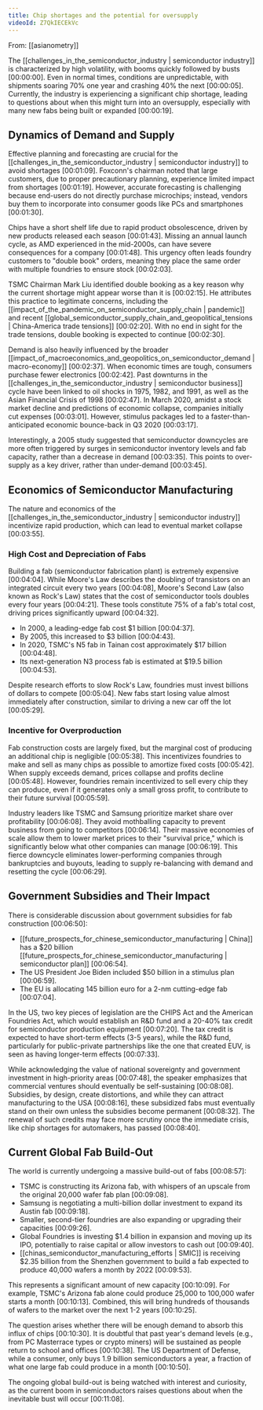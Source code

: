 ```yaml
---
title: Chip shortages and the potential for oversupply
videoId: Z7QkIECEkVc
---
```


From: [[asianometry]] <br/> 

The [[challenges_in_the_semiconductor_industry | semiconductor industry]] is characterized by high volatility, with booms quickly followed by busts <a class="yt-timestamp" data-t="00:00:00">[00:00:00]</a>. Even in normal times, conditions are unpredictable, with shipments soaring 70% one year and crashing 40% the next <a class="yt-timestamp" data-t="00:00:05">[00:00:05]</a>. Currently, the industry is experiencing a significant chip shortage, leading to questions about when this might turn into an oversupply, especially with many new fabs being built or expanded <a class="yt-timestamp" data-t="00:00:19">[00:00:19]</a>.

## Dynamics of Demand and Supply

Effective planning and forecasting are crucial for the [[challenges_in_the_semiconductor_industry | semiconductor industry]] to avoid shortages <a class="yt-timestamp" data-t="00:01:09">[00:01:09]</a>. Foxconn's chairman noted that large customers, due to proper precautionary planning, experience limited impact from shortages <a class="yt-timestamp" data-t="00:01:19">[00:01:19]</a>. However, accurate forecasting is challenging because end-users do not directly purchase microchips; instead, vendors buy them to incorporate into consumer goods like PCs and smartphones <a class="yt-timestamp" data-t="00:01:30">[00:01:30]</a>.

Chips have a short shelf life due to rapid product obsolescence, driven by new products released each season <a class="yt-timestamp" data-t="00:01:43">[00:01:43]</a>. Missing an annual launch cycle, as AMD experienced in the mid-2000s, can have severe consequences for a company <a class="yt-timestamp" data-t="00:01:48">[00:01:48]</a>. This urgency often leads foundry customers to "double book" orders, meaning they place the same order with multiple foundries to ensure stock <a class="yt-timestamp" data-t="00:02:03">[00:02:03]</a>.

TSMC Chairman Mark Liu identified double booking as a key reason why the current shortage might appear worse than it is <a class="yt-timestamp" data-t="00:02:15">[00:02:15]</a>. He attributes this practice to legitimate concerns, including the [[impact_of_the_pandemic_on_semiconductor_supply_chain | pandemic]] and recent [[global_semiconductor_supply_chain_and_geopolitical_tensions | China-America trade tensions]] <a class="yt-timestamp" data-t="00:02:20">[00:02:20]</a>. With no end in sight for the trade tensions, double booking is expected to continue <a class="yt-timestamp" data-t="00:02:30">[00:02:30]</a>.

Demand is also heavily influenced by the broader [[impact_of_macroeconomics_and_geopolitics_on_semiconductor_demand | macro-economy]] <a class="yt-timestamp" data-t="00:02:37">[00:02:37]</a>. When economic times are tough, consumers purchase fewer electronics <a class="yt-timestamp" data-t="00:02:42">[00:02:42]</a>. Past downturns in the [[challenges_in_the_semiconductor_industry | semiconductor business]] cycle have been linked to oil shocks in 1975, 1982, and 1991, as well as the Asian Financial Crisis of 1998 <a class="yt-timestamp" data-t="00:02:47">[00:02:47]</a>. In March 2020, amidst a stock market decline and predictions of economic collapse, companies initially cut expenses <a class="yt-timestamp" data-t="00:03:01">[00:03:01]</a>. However, stimulus packages led to a faster-than-anticipated economic bounce-back in Q3 2020 <a class="yt-timestamp" data-t="00:03:17">[00:03:17]</a>.

Interestingly, a 2005 study suggested that semiconductor downcycles are more often triggered by surges in semiconductor inventory levels and fab capacity, rather than a decrease in demand <a class="yt-timestamp" data-t="00:03:35">[00:03:35]</a>. This points to over-supply as a key driver, rather than under-demand <a class="yt-timestamp" data-t="00:03:45">[00:03:45]</a>.

## Economics of Semiconductor Manufacturing

The nature and economics of the [[challenges_in_the_semiconductor_industry | semiconductor industry]] incentivize rapid production, which can lead to eventual market collapse <a class="yt-timestamp" data-t="00:03:55">[00:03:55]</a>.

### High Cost and Depreciation of Fabs

Building a fab (semiconductor fabrication plant) is extremely expensive <a class="yt-timestamp" data-t="00:04:04">[00:04:04]</a>. While Moore's Law describes the doubling of transistors on an integrated circuit every two years <a class="yt-timestamp" data-t="00:04:08">[00:04:08]</a>, Moore's Second Law (also known as Rock's Law) states that the cost of semiconductor tools doubles every four years <a class="yt-timestamp" data-t="00:04:21">[00:04:21]</a>. These tools constitute 75% of a fab's total cost, driving prices significantly upward <a class="yt-timestamp" data-t="00:04:32">[00:04:32]</a>.

*   In 2000, a leading-edge fab cost $1 billion <a class="yt-timestamp" data-t="00:04:37">[00:04:37]</a>.
*   By 2005, this increased to $3 billion <a class="yt-timestamp" data-t="00:04:43">[00:04:43]</a>.
*   In 2020, TSMC's N5 fab in Tainan cost approximately $17 billion <a class="yt-timestamp" data-t="00:04:48">[00:04:48]</a>.
*   Its next-generation N3 process fab is estimated at $19.5 billion <a class="yt-timestamp" data-t="00:04:53">[00:04:53]</a>.

Despite research efforts to slow Rock's Law, foundries must invest billions of dollars to compete <a class="yt-timestamp" data-t="00:05:04">[00:05:04]</a>. New fabs start losing value almost immediately after construction, similar to driving a new car off the lot <a class="yt-timestamp" data-t="00:05:29">[00:05:29]</a>.

### Incentive for Overproduction

Fab construction costs are largely fixed, but the marginal cost of producing an additional chip is negligible <a class="yt-timestamp" data-t="00:05:38">[00:05:38]</a>. This incentivizes foundries to make and sell as many chips as possible to amortize fixed costs <a class="yt-timestamp" data-t="00:05:42">[00:05:42]</a>. When supply exceeds demand, prices collapse and profits decline <a class="yt-timestamp" data-t="00:05:48">[00:05:48]</a>. However, foundries remain incentivized to sell every chip they can produce, even if it generates only a small gross profit, to contribute to their future survival <a class="yt-timestamp" data-t="00:05:59">[00:05:59]</a>.

Industry leaders like TSMC and Samsung prioritize market share over profitability <a class="yt-timestamp" data-t="00:06:08">[00:06:08]</a>. They avoid mothballing capacity to prevent business from going to competitors <a class="yt-timestamp" data-t="00:06:14">[00:06:14]</a>. Their massive economies of scale allow them to lower market prices to their "survival price," which is significantly below what other companies can manage <a class="yt-timestamp" data-t="00:06:19">[00:06:19]</a>. This fierce downcycle eliminates lower-performing companies through bankruptcies and buyouts, leading to supply re-balancing with demand and resetting the cycle <a class="yt-timestamp" data-t="00:06:29">[00:06:29]</a>.

## Government Subsidies and Their Impact

There is considerable discussion about government subsidies for fab construction <a class="yt-timestamp" data-t="00:06:50">[00:06:50]</a>:
*   [[future_prospects_for_chinese_semiconductor_manufacturing | China]] has a $20 billion [[future_prospects_for_chinese_semiconductor_manufacturing | semiconductor plan]] <a class="yt-timestamp" data-t="00:06:54">[00:06:54]</a>.
*   The US President Joe Biden included $50 billion in a stimulus plan <a class="yt-timestamp" data-t="00:06:59">[00:06:59]</a>.
*   The EU is allocating 145 billion euro for a 2-nm cutting-edge fab <a class="yt-timestamp" data-t="00:07:04">[00:07:04]</a>.

In the US, two key pieces of legislation are the CHIPS Act and the American Foundries Act, which would establish an R&D fund and a 20-40% tax credit for semiconductor production equipment <a class="yt-timestamp" data-t="00:07:20">[00:07:20]</a>. The tax credit is expected to have short-term effects (3-5 years), while the R&D fund, particularly for public-private partnerships like the one that created EUV, is seen as having longer-term effects <a class="yt-timestamp" data-t="00:07:33">[00:07:33]</a>.

While acknowledging the value of national sovereignty and government investment in high-priority areas <a class="yt-timestamp" data-t="00:07:48">[00:07:48]</a>, the speaker emphasizes that commercial ventures should eventually be self-sustaining <a class="yt-timestamp" data-t="00:08:08">[00:08:08]</a>. Subsidies, by design, create distortions, and while they can attract manufacturing to the USA <a class="yt-timestamp" data-t="00:08:16">[00:08:16]</a>, these subsidized fabs must eventually stand on their own unless the subsidies become permanent <a class="yt-timestamp" data-t="00:08:32">[00:08:32]</a>. The renewal of such credits may face more scrutiny once the immediate crisis, like chip shortages for automakers, has passed <a class="yt-timestamp" data-t="00:08:40">[00:08:40]</a>.

## Current Global Fab Build-Out

The world is currently undergoing a massive build-out of fabs <a class="yt-timestamp" data-t="00:08:57">[00:08:57]</a>:
*   TSMC is constructing its Arizona fab, with whispers of an upscale from the original 20,000 wafer fab plan <a class="yt-timestamp" data-t="00:09:08">[00:09:08]</a>.
*   Samsung is negotiating a multi-billion dollar investment to expand its Austin fab <a class="yt-timestamp" data-t="00:09:18">[00:09:18]</a>.
*   Smaller, second-tier foundries are also expanding or upgrading their capacities <a class="yt-timestamp" data-t="00:09:26">[00:09:26]</a>.
*   Global Foundries is investing $1.4 billion in expansion and moving up its IPO, potentially to raise capital or allow investors to cash out <a class="yt-timestamp" data-t="00:09:40">[00:09:40]</a>.
*   [[chinas_semiconductor_manufacturing_efforts | SMIC]] is receiving $2.35 billion from the Shenzhen government to build a fab expected to produce 40,000 wafers a month by 2022 <a class="yt-timestamp" data-t="00:09:53">[00:09:53]</a>.

This represents a significant amount of new capacity <a class="yt-timestamp" data-t="00:10:09">[00:10:09]</a>. For example, TSMC's Arizona fab alone could produce 25,000 to 100,000 wafer starts a month <a class="yt-timestamp" data-t="00:10:13">[00:10:13]</a>. Combined, this will bring hundreds of thousands of wafers to the market over the next 1-2 years <a class="yt-timestamp" data-t="00:10:25">[00:10:25]</a>.

The question arises whether there will be enough demand to absorb this influx of chips <a class="yt-timestamp" data-t="00:10:30">[00:10:30]</a>. It is doubtful that past year's demand levels (e.g., from PC Masterrace types or crypto miners) will be sustained as people return to school and offices <a class="yt-timestamp" data-t="00:10:38">[00:10:38]</a>. The US Department of Defense, while a consumer, only buys 1.9 billion semiconductors a year, a fraction of what one large fab could produce in a month <a class="yt-timestamp" data-t="00:10:50">[00:10:50]</a>.

The ongoing global build-out is being watched with interest and curiosity, as the current boom in semiconductors raises questions about when the inevitable bust will occur <a class="yt-timestamp" data-t="00:11:08">[00:11:08]</a>.